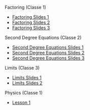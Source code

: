 Factoring (Classe 1)
* [Factoring Slides 1](https://mutatedgamer.github.io/GTL_Lesson_Plans/Factoring_1%20slides.pdf)
* [Factoring Slides 2](https://mutatedgamer.github.io/GTL_Lesson_Plans/Factoring_2%20slides.pdf)
* [Factoring Slides 3](https://mutatedgamer.github.io/GTL_Lesson_Plans/Factoring_3%20slides.pdf)

Second Degree Equations (Classe 2)
* [Second Degree Equations Slides 1](https://mutatedgamer.github.io/GTL_Lesson_Plans/2nd_deg_equations_1%20slides.pdf)
* [Second Degree Equations Slides 2](https://mutatedgamer.github.io/GTL_Lesson_Plans/2nd_deg_equations_2%20slides.pdf)
* [Second Degree Equations Slides 3](https://mutatedgamer.github.io/GTL_Lesson_Plans/2nd_deg_equations_3%20slides.pdf)

Limits (Classe 3)
* [Limits Slides 1](https://mutatedgamer.github.io/GTL_Lesson_Plans/limits_1%20slides.pdf)
* [Limits Slides 2](https://mutatedgamer.github.io/GTL_Lesson_Plans/limits_2%20slides.pdf)

Physics (Classe 1)
* [Lesson 1](https://mutatedgamer.github.io/GTL_Lesson_Plans/physics_1/main.pdf)
